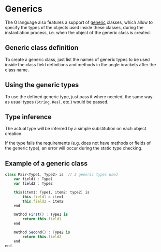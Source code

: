 # Generics

The O language also features a support of [generic](https://en.wikipedia.org/wiki/Generic_programming) classes, which allow to specify the types of the objects used inside these classes, during the instantiation process, i.e. when the object of the generic class is created.

## Generic class definition

To create a generic class, just list the names of generic types to be used inside the class field definitions and methods in the angle brackets after the class name.

## Using the generic types

To use the defined generic type, just pass it where needed, the same way as usual types (`String`, `Real`, etc.) would be passed.

## Type inference

The actual type will be inferred by a simple substitution on each object creation.

If the type fails the requirements (e.g. does not have methods or fields of the generic type), an error will occur during the static type checking.

## Example of a generic class

```ts
class Pair<Type1, Type2> is  // 2 generic types used
    var field1 : Type1
    var field2 : Type2

    this(item1: Type1, item2: type2) is
        this.field1 = item1
        this.field2 = item2
    end

    method First() : Type1 is
        return this.field1
    end

    method Second() : Type2 is
        return this.field2
    end
end
```

